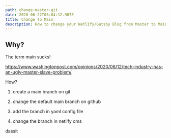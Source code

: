 ```yaml
---
path: change-master-git
date: 2020-06-22T03:04:12.907Z
title: Change to Main
description: How to change your Netlify/Gatsby Blog from Master to Main
---
```

## Why?

The term main sucks!

<https://www.washingtonpost.com/opinions/2020/06/12/tech-industry-has-an-ugly-master-slave-problem/>

How?

1) create a main branch on git

2) change the default main branch on github

3) add the branch in yaml config file

4) change the branch in netlify cms

dassit